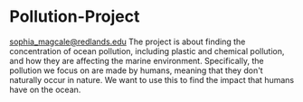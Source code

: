 # Pollution-Project
sophia_magcale@redlands.edu
The project is about finding the concentration of ocean pollution, including plastic and chemical pollution, and how they are affecting the marine environment. Specifically, the pollution we focus on are made by humans, meaning that they don't naturally occur in nature. We want to use this to find the impact that humans have on the ocean. 